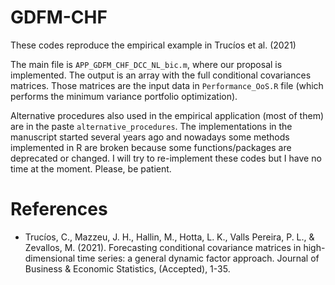 # GDFM-CHF
These codes reproduce the empirical example in Trucíos et al. (2021)

The main file is `APP_GDFM_CHF_DCC_NL_bic.m`, where our proposal is implemented. The output is an array with the full conditional covariances matrices. Those matrices 
are the input data in `Performance_OoS.R` file (which performs the minimum variance portfolio optimization).

Alternative procedures also used in the empirical application (most of them) are in the paste `alternative_procedures`. The implementations in the manuscript started several years ago and nowadays some methods implemented in R are broken because some functions/packages are deprecated or changed. I will try to re-implement these codes but I have no time at the moment. Please, be patient.

# References

- Trucíos, C., Mazzeu, J. H., Hallin, M., Hotta, L. K., Valls Pereira, P. L., & Zevallos, M. (2021). Forecasting conditional covariance matrices in high-dimensional time series: a general dynamic factor approach. Journal of Business & Economic Statistics, (Accepted), 1-35.
